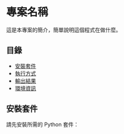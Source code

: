 # 專案名稱

這是本專案的簡介，簡單說明這個程式在做什麼。

## 目錄
- [安裝套件](#安裝套件)
- [執行方式](#執行方式)
- [輸出結果](#輸出結果)
- [環境資訊](#環境資訊)

## 安裝套件

請先安裝所需的 Python 套件：
